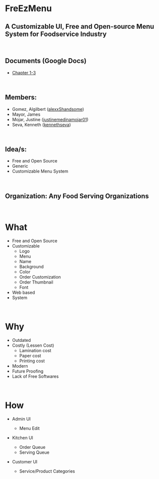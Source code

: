 # FreEzMenu
## A Customizable UI, Free and Open-source Menu System for Foodservice Industry

<br>

## Documents (Google Docs)
* [Chapter 1-3](https://docs.google.com/document/d/1CyBjLKHEu7aeKQseCP-78buyEQsO7A2Cv2dc6O0QlFk/edit)

<br>

## Members:
* Gomez, Algilbert ([alexxShandsome](https://github.com/alexxShandsome))
* Mayor, James
* Mojar, Justine ([justinemedinamojar01](https://github.com/justinemedinamojar01))
* Seva, Kenneth ([kennethseva](https://github.com/kennethseva))

<br>

## Idea/s:
* Free and Open Source
* Generic
* Customizable Menu System

<br>

## Organization: **Any Food Serving Organizations**

<br>

# What
- Free and Open Source
- Customizable
   + Logo
   + Menu
   + Name
   + Background
   + Color
   + Order Customization
   + Order Thumbnail
   + Font
- Web based
- System

<br>

# Why
- Outdated
- Costly (Lessen Cost)
   + Lamination cost
   + Paper cost
   + Printing cost
- Modern
- Future Proofing
- Lack of Free Softwares

<br>

# How
- Admin UI
   + Menu Edit

- Kitchen UI
   + Order Queue
   + Serving Queue

- Customer UI
   + Service/Product Categories

